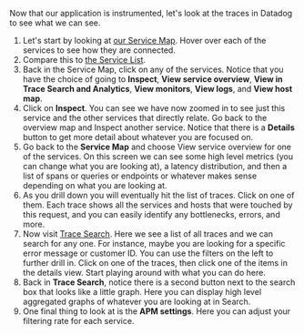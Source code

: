 Now that our application is instrumented, let's look at the traces in Datadog to see what we can see.

1. Let's start by looking at <a href="https://app.datadoghq.com/apm/map?env=k8s-apm-workshop" target="_datadog">our Service Map</a>. Hover over each of the services to see how they are connected.
2. Compare this to <a href="https://app.datadoghq.com/apm/services" target="_datadog">the Service List</a>.
3. Back in the Service Map, click on any of the services. Notice that you have the choice of going to **Inspect**, **View service overview**, **View in Trace Search and Analytics**, **View monitors**, **View logs**, and **View host map**.
4. Click on **Inspect**. You can see we have now zoomed in to see just this service and the other services that directly relate. Go back to the overview map and Inspect another service. Notice that there is a **Details** button to get more detail about whatever you are focused on.
5. Go back to the **Service Map** and choose View service overview for one of the services. On this screen we can see some high level metrics (you can change what you are looking at), a latency distribution, and then a list of spans or queries or endpoints or whatever makes sense depending on what you are looking at.
6. As you drill down you will eventually hit the list of traces. Click on one of them. Each trace shows all the services and hosts that were touched by this request, and you can easily identify any bottlenecks, errors, and more.
7. Now visit <a href="app.datadoghq.com/apm/search" target="_datadog">Trace Search</a>. Here we see a list of all traces and we can search for any one. For instance, maybe you are looking for a specific error message or customer ID. You can use the filters on the left to further drill in. Click on one of the traces, then click one of the items in the details view. Start playing around with what you can do here.
8. Back in **Trace Search**, notice there is a second button next to the search box that looks like a little graph. Here you can display high level aggregated graphs of whatever you are looking at in Search.
9. One final thing to look at is the **APM settings**. Here you can adjust your filtering rate for each service.
